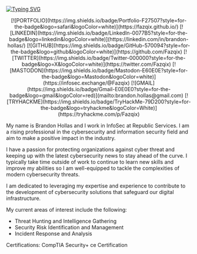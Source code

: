 [![Typing SVG](https://readme-typing-svg.demolab.com?font=SOURCE+SANS+PRO&weight=700&size=60&pause=1000&color=F7F7F7&center=true&vCenter=true&width=1573&height=100&lines=Hello+World!+%F0%9F%91%8B%F0%9F%8F%BB)](https://git.io/typing-svg)

<center>
  [![PORTFOLIO](https://img.shields.io/badge/Portfolio-F27507?style=for-the-badge&logo=safari&logoColor=white)](https://fazqix.github.io/)
  [![LINKEDIN](https://img.shields.io/badge/LinkedIn-0077B5?style=for-the-badge&logo=linkedin&logoColor=white)](https://linkedin.com/in/brandon-hollas/)
  [![GITHUB](https://img.shields.io/badge/GitHub-570094?style=for-the-badge&logo=github&logoColor=white)](https://github.com/Fazqix)
  [![TWITTER](https://img.shields.io/badge/Twitter-000000?style=for-the-badge&logo=X&logoColor=white)](https://twitter.com/Fazqix)
  [![MASTODON](https://img.shields.io/badge/Mastodon-E60E0E?style=for-the-badge&logo=Mastodon&logoColor=white)](https://infosec.exchange/@Fazqix)
  [![GMAIL](https://img.shields.io/badge/Gmail-E0E0E0?style=for-the-badge&logo=gmail&logoColor=red)](mailto:brandon.hollas@gmail.com)
  [![TRYHACKME](https://img.shields.io/badge/TryHackMe-79D200?style=for-the-badge&logo=tryhackme&logoColor=White)](https://tryhackme.com/p/Fazqix)
</center>

My name is Brandon Hollas and I work in InfoSec at Republic Services. I am a rising professional in the cybersecurity and information security field and aim to make a positive impact in the industry.

I have a passion for protecting organizations against cyber threat and keeping up with the latest cybersecurity news to stay ahead of the curve. I typically take time outside of work to continue to learn new skills and improve my abilities so I am well-equipped to tackle the complexities of modern cybersecurity threats. 

I am dedicated to leveraging my expertise and experience to contribute to the development of cybersecurity solutions that safeguard our digital infrastructure.

My current areas of interest include the following:
- Threat Hunting and Intelligence Gathering
- Security Risk Identification and Management
- Incident Response and Analysis

Certifications: CompTIA Security+ ce Certification
